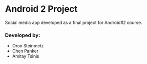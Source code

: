 # Android 2 Project

Social media app developed as a final project for Android#2 course.


### Developed by:
- Oron Steinmetz
- Chen Panker
- Amitay Tsinis